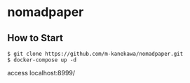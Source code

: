# nomadpaper
## How to Start
```
$ git clone https://github.com/m-kanekawa/nomadpaper.git
$ docker-compose up -d
```

access localhost:8999/
